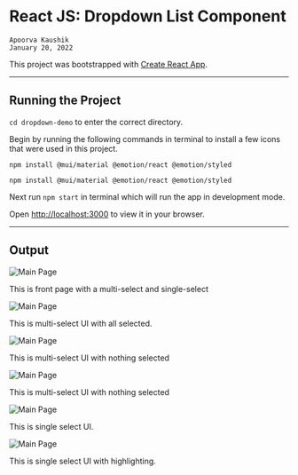 # React JS: Dropdown List Component

```
Apoorva Kaushik
January 20, 2022
```
This project was bootstrapped with [Create React App](https://github.com/facebook/create-react-app).

---
## Running the Project

`cd dropdown-demo` to enter the correct directory.

Begin by running the following commands in terminal to install a few icons that were used in this project.
```
npm install @mui/material @emotion/react @emotion/styled

npm install @mui/material @emotion/react @emotion/styled
```

Next run `npm start` in terminal which will run the app in development mode.

Open [http://localhost:3000](http://localhost:3000) to view it in your browser.

---
## Output

![Main Page](./images/Selections.png)

This is front page with a multi-select and single-select

![Main Page](./images/Select-All.png)

This is multi-select UI with all selected.

![Main Page](./images/Multi-Select-UI.png)

This is multi-select UI with nothing selected

![Main Page](./images/Scroll-Select-All.png)

This is multi-select UI with nothing selected

![Main Page](./images/Single-Select.png)

This is single select UI.

![Main Page](./images/Single-Select-UI.png)

This is single select UI with highlighting.
